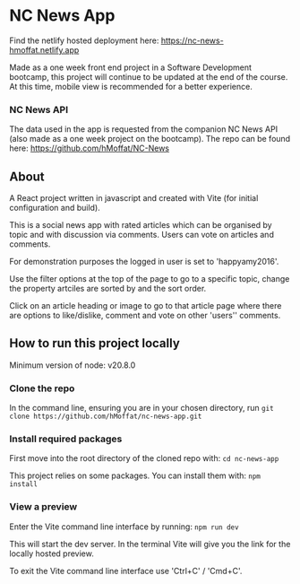 # NC News App

Find the netlify hosted deployment here:
https://nc-news-hmoffat.netlify.app

Made as a one week front end project in a Software Development bootcamp, this project will continue to be updated at the end of the course. At this time, mobile view is recommended for a better experience.

### NC News API

The data used in the app is requested from the companion NC News API (also made as a one week project on the bootcamp). The repo can be found here: https://github.com/hMoffat/NC-News

## About

A React project written in javascript and created with Vite (for initial configuration and build).

This is a social news app with rated articles which can be organised by topic and with discussion via comments. Users can vote on articles and comments.

For demonstration purposes the logged in user is set to 'happyamy2016'.

Use the filter options at the top of the page to go to a specific topic, change the property artciles are sorted by and the sort order.

Click on an article heading or image to go to that article page where there are options to like/dislike, comment and vote on other 'users'' comments.

## How to run this project locally

Minimum version of node: v20.8.0

### Clone the repo

In the command line, ensuring you are in your chosen directory, run `git clone https://github.com/hMoffat/nc-news-app.git`

### Install required packages

First move into the root directory of the cloned repo with:
`cd nc-news-app`

This project relies on some packages. You can install them with:
`npm install`

### View a preview

Enter the Vite command line interface by running:
`npm run dev`

This will start the dev server. In the terminal Vite will give you the link for the locally hosted preview.

To exit the Vite command line interface use 'Ctrl+C' / 'Cmd+C'.
